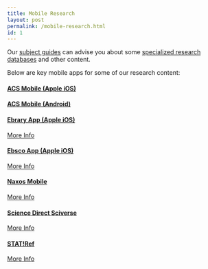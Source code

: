 ```yaml
---
title: Mobile Research
layout: post
permalink: /mobile-research.html
id: 1
---
```



Our [subject guides](http://subjectguides.lib.neu.edu/) can advise you about some [specialized research databases](http://subjectguides.lib.neu.edu/urls) and other content. 

Below are key mobile apps for some of our research content: 

#### [ACS Mobile (Apple iOS)](http://phobos.apple.com/WebObjects/MZStore.woa/wa/viewSoftware?id=355382930)

#### [ACS Mobile (Android)](https://market.android.com/details?id=org.acs.pubs.acsmobile) 

#### [Ebrary App (Apple iOS)](http://www.lib.neu.edu/m/journals.html) 
[More Info](http://library.northeastern.edu/get-help/tech-support/mobile/ebrary-mobile-app) 

#### [Ebsco App (Apple iOS)](http://itunes.apple.com/us/app/ebscohost/id433269587?mt=8) 

[More Info](http://library.northeastern.edu/get-help/tech-support/mobile/ebsco-mobile-app) 

#### [Naxos Mobile](http://itunes.apple.com/us/app/nml/id338059159?mt=8)

[More Info](http://library.northeastern.edu/get-help/tech-support/mobile/naxos-mobile-app) 

#### [Science Direct Sciverse](http://itunes.apple.com/us/app/sciencedirect-lite-institutional/id383622545?mt=8) 

[More Info](http://library.northeastern.edu/get-help/tech-support/mobile/science-direct-sciverse-mobile-app) 

#### [STAT!Ref](http://0-online.statref.com.ilsprod.lib.neu.edu/Splash/Splash.aspx?SessionId=144C296HQPSTPWJF) 

[More Info](http://library.northeastern.edu/get-help/tech-support/mobile/statref-mobile-and-mobile-apps) 




